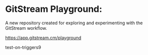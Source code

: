 # GitStream Playground:

A new repository created for exploring and experimenting with the GitStream workflow.

https://app.gitstream.cm/playground

test-on-triggers9
 
